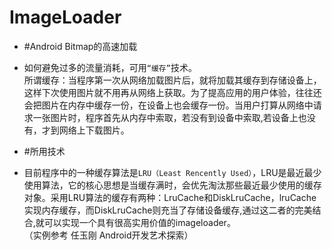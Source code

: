 # ImageLoader

* #Android Bitmap的高速加载  
* 如何避免过多的流量消耗，可用`“缓存”`技术。<br>
所谓缓存：当程序第一次从网络加载图片后，就将加载其缓存到存储设备上，这样下次使用图片就不用再从网络上获取。为了提高应用的用户体验，往往还会把图片在内存中缓存一份，在设备上也会缓存一份。当用户打算从网络中请求一张图片时，程序首先从内存中索取，若没有到设备中索取,若设备上也没有，才到网络上下载图片。

* #所用技术  
 * 目前程序中的一种缓存算法是`LRU（Least Rencently Used）`，LRU是最近最少使用算法，它的核心思想是当缓存满时，会优先淘汰那些最近最少使用的缓存对象。采用LRU算法的缓存有两种：LruCache和DiskLruCache，lruCache实现内存缓存，而DiskLruCache则充当了存储设备缓存,通过这二者的完美结合,就可以实现一个具有很高实用价值的imageloader。  <br>
（实例参考  任玉刚  Android开发艺术探索）
